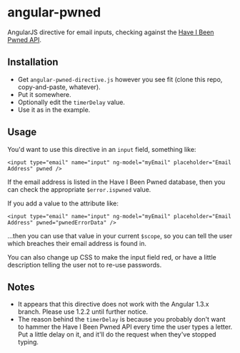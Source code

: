 angular-pwned
=============

AngularJS directive for email inputs, checking against the [Have I Been Pwned API](https://haveibeenpwned.com/).

## Installation

* Get `angular-pwned-directive.js` however you see fit (clone this repo, copy-and-paste, whatever).
* Put it somewhere.
* Optionally edit the `timerDelay` value.
* Use it as in the example.

## Usage

You'd want to use this directive in an `input` field, something like:

```
<input type="email" name="input" ng-model="myEmail" placeholder="Email Address" pwned />
```

If the email address is listed in the Have I Been Pwned database, then you can check the appropriate `$error.ispwned` value.

If you add a value to the attribute like:

```
<input type="email" name="input" ng-model="myEmail" placeholder="Email Address" pwned="pwnedErrorData" />
```

...then you can use that value in your current `$scope`, so you can tell the user which breaches their email address is found in.

You can also change up CSS to make the input field red, or have a little description telling the user not to re-use passwords.

## Notes

* It appears that this directive does not work with the Angular 1.3.x branch. Please use 1.2.2 until further notice.
* The reason behind the `timerDelay` is because you probably don't want to hammer the Have I Been Pwned API every time the user types a letter. Put a little delay on it, and it'll do the request when they've stopped typing.
